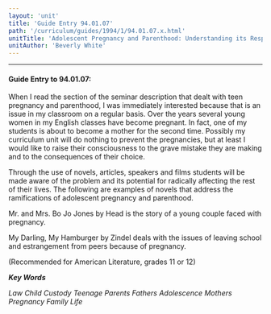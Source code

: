 ```yaml
---
layout: 'unit'
title: 'Guide Entry 94.01.07'
path: '/curriculum/guides/1994/1/94.01.07.x.html'
unitTitle: 'Adolescent Pregnancy and Parenthood: Understanding its Responsibilities and Impact on Life'
unitAuthor: 'Beverly White'
---
```


<body>
<hr/>
 <h4>
  Guide Entry to 94.01.07:
 </h4>
 When I read the section of the seminar description that dealt with teen pregnancy and parenthood, I was immediately interested because that is an issue in my classroom on a regular basis. Over the years several young women in my English classes have become pregnant. In fact, one of my students is about to become a mother for the second time. Possibly my curriculum unit will do nothing to prevent the pregnancies, but at least I would like to raise their consciousness to the grave mistake they are making and to the consequences of their choice.
 <p>
  Through the use of novels, articles, speakers and films students will be made aware of the problem and its potential for radically affecting the rest of their lives. The following are examples of novels that address the ramifications of adolescent pregnancy and parenthood.
 </p>
 <p>
  Mr. and Mrs. Bo Jo Jones by Head is the story of a young couple faced with pregnancy.
 </p>
 <p>
  My Darling, My Hamburger by Zindel deals with the issues of leaving school and estrangement from peers because of pregnancy.
 </p>
 <p>
  (Recommended for American Literature, grades 11 or 12)
 </p>
<p>
  <b>
   <i>
    Key Words
   </i>
  </b>
  <br/>
 </p>
 <p>
  <i>
   Law Child Custody Teenage Parents Fathers Adolescence Mothers Pregnancy Family Life
  </i>
 </p>

</body>
